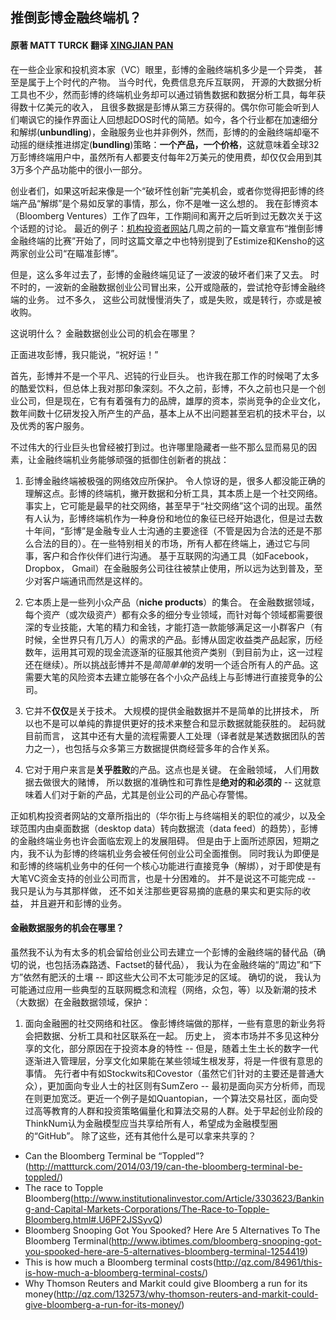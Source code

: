 

## 推倒彭博金融终端机？
#### 原著 MATT TURCK 翻译 [XINGJIAN PAN](xingjian.me)

在一些企业家和投机资本家（VC）眼里，彭博的金融终端机多少是一个异类， 甚至是属于上个时代的产物。 当今时代，免费信息充斥互联网， 开源的大数据分析工具也不少，然而彭博的终端机业务却可以通过销售数据和数据分析工具，每年获得数十亿美元的收入， 且很多数据是彭博从第三方获得的。偶尔你可能会听到人们嘲讽它的操作界面让人回想起DOS时代的简陋。如今，各个行业都在加速细分和解绑(**unbundling**)，金融服务业也并非例外，然而，彭博的的金融终端却毫不动摇的继续推进绑定(**bundling**)策略：__一个产品，一个价格__，这就意味着全球32万彭博终端用户中，虽然所有人都要支付每年2万美元的使用费，却仅仅会用到其3万多个产品功能中的很小一部分。


创业者们，如果这听起来像是一个“破坏性创新”完美机会，或者你觉得把彭博的终端产品“解绑”是个易如反掌的事情，那么，你不是唯一这么想的。 我在彭博资本（Bloomberg Ventures）工作了四年，工作期间和离开之后听到过无数次关于这个话题的讨论。 最近的例子：[机构投资者网站](http://www.institutionalinvestor.com/)几周之前的一篇文章宣布“推倒彭博金融终端的比赛”开始了，同时这篇文章之中也特别提到了Estimize和Kensho的这两家创业公司“在瞄准彭博”。


但是，这么多年过去了，彭博的金融终端见证了一波波的破坏者们来了又去。 时不时的，一波新的金融数据创业公司冒出来，公开或隐蔽的，尝试抢夺彭博金融终端的业务。 过不多久， 这些公司就慢慢消失了，或是失败，或是转行，亦或是被收购。

这说明什么？ 金融数据创业公司的机会在哪里？

正面进攻彭博，我只能说，“祝好运！”


首先，彭博并不是一个平凡、迟钝的行业巨头。 也许我在那工作的时候喝了太多的酷爱饮料，但总体上我对那印象深刻。不久之前，彭博，不久之前也只是一个创业公司，但是现在，它有有着强有力的品牌，雄厚的资本，崇尚竞争的企业文化，数年间数十亿研发投入所产生的产品，基本上从不出问题甚至宕机的技术平台，以及优秀的客户服务。

不过伟大的行业巨头也曾经被打到过。也许哪里隐藏者一些不那么显而易见的因素，让金融终端机业务能够顽强的抵御住创新者的挑战：

1. 彭博金融终端被极强的网络效应所保护。 令人惊讶的是，很多人都没能正确的理解这点。彭博的终端机，撇开数据和分析工具，其本质上是一个社交网络。 事实上，它可能是最早的社交网络，甚至早于“社交网络”这个词的出现。虽然有人认为，彭博终端机作为一种身份和地位的象征已经开始退化，但是过去数十年间，“彭博”是金融专业人士沟通的主要途径（不管是因为合法的还是不那么合法的目的）。在一些特别相关的市场，所有人都在终端上，通过它与同事，客户和合作伙伴们进行沟通。 基于互联网的沟通工具（如Facebook， Dropbox， Gmail）在金融服务公司往往被禁止使用，所以远为达到普及，至少对客户端通讯而然是这样的。

2. 它本质上是一些列小众产品（__niche products__）的集合。 在金融数据领域，每个资产（或次级资产）都有众多的细分专业领域，而针对每个领域都需要很深的专业技能，大笔的精力和金钱，才能打造一款能够满足这一小群客户（有时候，全世界只有几万人）的需求的产品。彭博从固定收益类产品起家，历经数年，运用其可观的现金流逐渐的征服其他资产类别（到目前为止，这一过程还在继续）。所以挑战彭博并不是*简简单单*的发明一个适合所有人的产品。这需要大笔的风险资本去建立能够在各个小众产品线上与彭博进行直接竞争的公司。


3. 它并不**仅仅**是关于技术。 大规模的提供金融数据并不是简单的比拼技术， 所以也不是可以单纯的靠提供更好的技术来整合和显示数据就能获胜的。 起码就目前而言， 这其中还有大量的流程需要人工处理（译者就是某透数据团队的苦力之一），也包括与众多第三方数据提供商经营多年的合作关系。

4. 它对于用户来言是**关乎胜败**的产品。这点也是关键。 在金融领域， 人们用数据去做很大的赌博， 所以数据的准确性和可靠性是**绝对的和必须的** -- 这就意味着人们对于新的产品，尤其是创业公司的产品心存警惕。

正如机构投资者网站的文章所指出的（华尔街上与终端相关的职位的减少，以及全球范围内由桌面数据（desktop data）转向数据流（data feed）的趋势），彭博的金融终端业务也许会面临宏观上的发展阻碍。 但是由于上面所述原因，短期之内，我不认为彭博的终端机业务会被任何创业公司全面推倒。 同时我认为即便是和彭博的终端机业务中的任何一个核心功能进行直接竞争（解绑），对于即使是有大笔VC资金支持的创业公司而言，也是十分困难的。 并不是说这不可能完成 -- 我只是认为与其那样做， 还不如关注那些更容易摘的底悬的果实和更实际的收益， 并且避开和彭博的业务。

#### 金融数据服务的机会在哪里？

虽然我不认为有太多的机会留给创业公司去建立一个彭博的金融终端的替代品（确切的说，也包括汤森路透、Factset的替代品）， 我认为在金融终端的“周边”和“下方”依然有肥沃的土壤 -- 即这些大公司不太可能涉足的区域。 确切的说， 我认为可能通过应用一些典型的互联网概念和流程（网络，众包，等）以及新潮的技术（大数据）在金融数据领域，保护：

1. 面向金融圈的社交网络和社区。 像彭博终端做的那样，一些有意思的新业务将会把数据、分析工具和社区联系在一起。 历史上， 资本市场并不多见这种分享的文化，部分原因在于投资本身的特性 -- 但是，随着土生土长的数字一代逐渐进入管理层，分享文化如果能在某些领域生根发芽，将是一件很有意思的事情。 先行者中有如Stockwits和Covestor（虽然它们针对的主要还是普通大众），更加面向专业人士的社区则有SumZero -- 最初是面向买方分析师，而现在则更加宽泛。更近一个例子是如Quantopian，一个算法交易社区，面向受过高等教育的人群和投资策略偏量化和算法交易的人群。处于早起创业阶段的ThinkNum认为金融模型应当共享给所有人，希望成为金融模型圈的“GitHub”。 除了这些，还有其他什么是可以拿来共享的？








* Can the Bloomberg Terminal be “Toppled”?(http://mattturck.com/2014/03/19/can-the-bloomberg-terminal-be-toppled/)
* The race to Topple Bloomberg(http://www.institutionalinvestor.com/Article/3303623/Banking-and-Capital-Markets-Corporations/The-Race-to-Topple-Bloomberg.html#.U6PF2JSSyvQ)
* Bloomberg Snooping Got You Spooked? Here Are 5 Alternatives To The Bloomberg Terminal(http://www.ibtimes.com/bloomberg-snooping-got-you-spooked-here-are-5-alternatives-bloomberg-terminal-1254419)
* This is how much a Bloomberg terminal costs(http://qz.com/84961/this-is-how-much-a-bloomberg-terminal-costs/)
* Why Thomson Reuters and Markit could give Bloomberg a run for its money(http://qz.com/132573/why-thomson-reuters-and-markit-could-give-bloomberg-a-run-for-its-money/)
